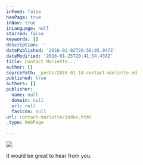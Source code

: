 ```yaml
---
inFeed: false
hasPage: true
inNav: true
inLanguage: null
starred: false
keywords: []
description: ''
datePublished: '2016-02-02T20:56:05.047Z'
dateModified: '2016-01-25T20:41:54.438Z'
title: Contact Mariette...
author: []
sourcePath: _posts/2016-01-14-contact-mariette.md
published: true
authors: []
publisher:
  name: null
  domain: null
  url: null
  favicon: null
url: contact-mariette/index.html
_type: WebPage

---
```

![](https://the-grid-user-content.s3-us-west-2.amazonaws.com/850a57c0-ca4e-4301-80f8-3ffd1353f38e.JPG)

It would be great to hear from you.